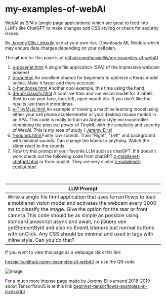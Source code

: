 # my-examples-of-webAI
WebAI as SPA's (single page applications) which are great to feed into LLM's like ChatGPT to make changes add CSS styling or check for security issues.

By <a href="https://ca.linkedin.com/in/jeremy-ellis-4237a9bb">Jeremy Ellis LinkedIn</a> use at your own risk. Downloads ML Models which may encure data charges depending on your cell plan.


The github for this page is at    <a href="https://github.com/hpssjellis/my-examples-of-webAI">github.com/hpssjellis/my-examples-of-webAI</a>


<ol>
   <li><a href="https://hpssjellis.github.io/my-examples-of-webAI/a-posenet.html"> a-posenet.html</a> A single file application (SPA) of the impressive webcam posenet</li>
   <li><a href="https://hpssjellis.github.io/my-examples-of-webAI/b-xor.html"> b-xor.html</a> An excellent chance for beginners to optimize a Keras model online. Make it faster and more accurate</li>
   <li><a href="https://hpssjellis.github.io/my-examples-of-webAI/c-handpose.html"> c-handpose.html</a> Another cool example, this time using the hand.</li>
   <li><a href="https://hpssjellis.github.io/my-examples-of-webAI/d-knn-classify.html"> d-knn-classify.html</a> A cool live train and run vision model for 3 labels. Best to use your face, look left, open mouth etc. If you don't like the results just train it more times.</li>
   <li><a href="https://hpssjellis.github.io/my-examples-of-webAI/e-tinyMLjs.html"> e-TinyMLjs.html </a>An example of training a machine learning model using either your cell phone accelerometer or your desktop mouse motion in an SPA. This code is really to train an Arduino style microcontroller combining the physical power of TinyML with the simplicity and security of WebAI. This is my area of study ( <a href="https://github.com/hpssjellis">Jeremy Ellis</a>)</li>
   <li><a href="https://hpssjellis.github.io/my-examples-of-webAI/f-sounds.html"> f-sounds.html </a>Fairly raw sounds. Train "Right", "Left" and background with minimal sounds. Can change the labels to anything. Watch the slider react to the sounds.</li>


   <li> Now try this prompt in your favorite LLM such as chatGPT. If it doesn't work check out the following code from chatGPT <a href="https://hpssjellis.github.io/my-examples-of-webAI/z-mobilenet-chatgpt.html">z-mobilenet-chatgpt.html</a> or from copilot. They are very simlar <a href="https://hpssjellis.github.io/my-examples-of-webAI/z-mobilenet-copilot.html">z-mobilenet-copilot.html</a> <br>
</li>
</ol>
<br>



|   LLM Prompt    |
|-----------------|
|Write a single file html application that uses tensorflowjs to load a mobilenet vision model and activates the webcam every 1000 ms to classify the image.  Give the option for the rear or front camera.This code should be as simple as possible using standard javascript async and await, no jQuery use getElementById and also no EventListeners just normal buttons with onClick. Any CSS should be minimal and used in tags with inline style.  Can you do that?|    

      
   

If you want to view this page as a webpage click this link

<a href="https://hpssjellis.github.io/my-examples-of-webAI/">hpssjellis.github.io/my-examples-of-webAI/</a> or use the QR code

![image](https://github.com/user-attachments/assets/51130e54-6215-4273-acf3-38cfeef35f52)





For a much more intense page made by Jeremy Ellis around 2018-2019 about TensorflowJS is at this link   <a href="https://hpssjellis.github.io/beginner-tensorflowjs-examples-in-javascript/">beginner-tensorflowjs-examples-in-javascript</a>
